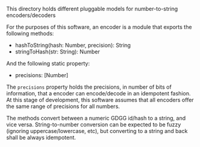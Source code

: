 This directory holds different pluggable models for number-to-string encoders/decoders


For the purposes of this software, an encoder is a module that exports the following methods:
- hashToString(hash: Number, precision): String
- stringToHash(str: String): Number

And the following static property:
- precisions: [Number]

The `precisions` property holds the precisions, in number of bits of information, that a
encoder can encode/decode in an idempotent fashion. At this stage of development,
this software assumes that all encoders offer the same range of precisions for all
numbers.

The methods convert between a numeric GDGG id/hash to a string, and vice versa. String-to-number conversion can be expected to be fuzzy (ignoring uppercase/lowercase, etc), but converting to a string and back shall be always idempotent.

